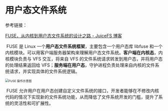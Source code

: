 # 用户态文件系统

参考链接：

[FUSE，从内核到用户态文件系统的设计之路 - JuiceFS 博客](https://juicefs.com/zh-cn/blog/engineering/fuse-file-system-design)

​	FUSE 是 Linux 一个**用户态文件系统框架**，主要包含一个用户态库 libfuse 和一个内核模块。可以用客户端服务器架构来理解用户态文件系统。**客户端在内核态**，内核模块负责与 VFS 交互，将来自 VFS 的文件系统请求转发到用户态，并将用户态的处理结果返回给 VFS；**服务端在用户态**，守护进程负责处理来自内核的文件系统请求，并实现具体的文件系统逻辑。

<img src="https://static1.juicefs.com/images/FUSE_CaoZuoShiYiTu.original.png" alt="FUSE 操作示意图" style="zoom:67%;" />

​	FUSE 允许用户在用户态创建自定义文件系统的接口，开发者能够在不修改内核代码的情况下实现新的文件系统功能，从而降低了文件系统开发的门槛，提升了系统的灵活性和可扩展性。